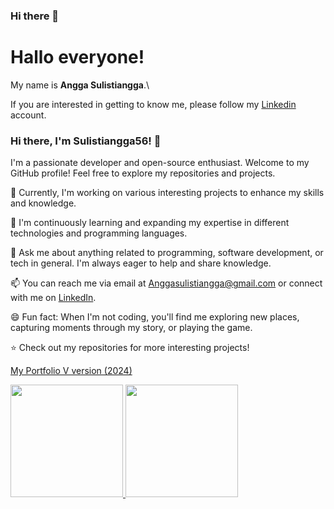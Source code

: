 ### Hi there 👋

# Hallo everyone! 

My name is **Angga Sulistiangga**.\

If you are interested in getting to know me, please follow my [Linkedin](https://www.linkedin.com/in/sulistiangga/) account.
<!-- Your Bio -->
### Hi there, I'm Sulistiangga56! 👋

I'm a passionate developer and open-source enthusiast. Welcome to my GitHub profile! Feel free to explore my repositories and projects.

🔭 Currently, I'm working on various interesting projects to enhance my skills and knowledge.

🌱 I'm continuously learning and expanding my expertise in different technologies and programming languages.

💬 Ask me about anything related to programming, software development, or tech in general. I'm always eager to help and share knowledge.

📫 You can reach me via email at [Anggasulistiangga@gmail.com](mailto:Anggasulistiangga@gmail.com) or connect with me on [LinkedIn](https://www.linkedin.com/in/sulistiangga).

😄 Fun fact: When I'm not coding, you'll find me exploring new places, capturing moments through my story, or playing the game.

⭐️ Check out my repositories for more interesting projects!

[My Portfolio V version (2024)](https://goldenlionv2.vercel.app/)

<!-- GitHub Stats -->
<p align="left">
  <a href="https://github.com/Sulistiangga56">
    <img height="180em" src="https://github-readme-stats-eight-theta.vercel.app/api?username=Sulistiangga56&show_icons=true&theme=algolia&include_all_commits=true&count_private=true"/>
    <img height="180em" src="https://github-readme-stats-eight-theta.vercel.app/api/top-langs/?username=Sulistiangga56&layout=compact&langs_count=8&theme=algolia"/>
  </a>
</p>
